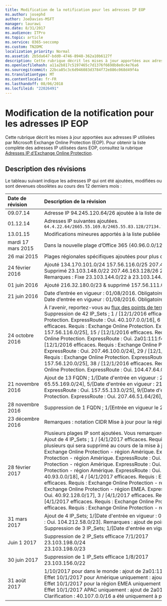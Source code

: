 ```yaml
---
title: Modification de la notification pour les adresses IP EOP
ms.author: josephd
author: JoeDavies-MSFT
manager: laurawi
ms.date: 8/31/2017
ms.audience: ITPro
ms.topic: article
ms.service: O365-seccomp
ms.custom: TN2DMC
localization_priority: Normal
ms.assetid: 2b5da647-bdd0-4746-8948-362a10b6127f
description: Cette rubrique décrit les mises à jour apportées aux adresses IP utilisées par Microsoft Exchange Online Protection (EOP). Pour obtenir la liste complète des adresses IP utilisées dans EOP, consultez la rubrique Adresses IP d'Exchange Online Protection.
ms.openlocfilehash: a11a2b817c5197465c7d1376f6698b8e0c4e76a6
ms.sourcegitcommit: 22bca85c3c6d946083d3784f72e886c068d49f4a
ms.translationtype: MT
ms.contentlocale: fr-FR
ms.lasthandoff: 08/06/2018
ms.locfileid: "22026491"
---
```

# <a name="change-notification-for-eop-ip-addresses"></a>Modification de la notification pour les adresses IP EOP

Cette rubrique décrit les mises à jour apportées aux adresses IP utilisées par Microsoft Exchange Online Protection (EOP). Pour obtenir la liste complète des adresses IP utilisées dans EOP, consultez la rubrique [Adresses IP d'Exchange Online Protection](exchange-online-protection-ip-addresses.md).
  
## <a name="description-of-revisions"></a>Description des révisions

Le tableau suivant indique les adresses IP qui ont été ajoutées, modifiées ou sont devenues obsolètes au cours des 12 derniers mois :
  
|**Date de révision**|**Description de la révision**|
|:-----|:-----|
|09.07.14  <br/> | Adresse IP 94.245.120.64/26 ajoutée à la liste des adresses IP.  <br/> |
|01.12.14  <br/> |Adresses IP suivantes ajoutées.  <br/> ```64.4.22.64/2665.55.169.0/2465.55.83.128/27134.170.132.0/24134.170.140.0/24134.170.171.0/24157.55.133.160/27157.55.158.0/23157.55.234.0/24157.55.206.0/23157.56.73.0/24157.56.87.192/26157.56.108.0/24157.56.110.0/24157.56.111.0/24157.56.112.0/24157.56.206.0/24157.56.208.0/22207.46.100.0/24207.46.101.128/26``````23.103.132.0/2323.103.134.0/2323.130.156.0/2223.103.144.0/19104.47.0.0/1723.103.198.0/2323.103.200.0/2123.103.191.0/242a01:111:f400:fc00::/54```|
|13.01.15  <br/> | Modifications mineures apportés à la liste publiée en décembre (23.103.132.0/23 -\> devenue 23.103.132.0/22, 23.103.134.0/23 -\> supprimée (incluse dans d'autres plages), 23.103.144.0/19 -\> devenue 23.103.144.0/22, 23.130.156.0/22 -\> devenue 23.103.136.0/21).  <br/> |
|mardi 17 mars 2015  <br/> |Dans la nouvelle plage d’Office 365 (40.96.0.0/12), une plage a été allouée à Exchange Online Protection. Exchange Online Protection attendra au moins 30 jours avant de déployer des capacités sur les points de terminaison suivants. 40.107.0.0/16  <br/> |
|26 mai 2015  <br/> |Plages régionales spécifiques ajoutées pour plus de clarté.  <br/> |
|24 février 2016  <br/> |Ajouté 134.170.101.0/24 157.56.116.0/25 207.46.108.0/25 157.56.110.0/23 157.56.120.0/25 157.55.234.0/24. Remarques : ajoutées à la liste complète des adresses IP EOP.  <br/> Supprimé 23.103.148.0/22 207.46.163.128/26 207.46.163.192/27 207.46.163.224/27 23.103.145.128/27 23.103.145.192/27 213.199.154.0/26 213.199.154.64/26 213.199.154.128/27 207.46.51.64/27 207.46.51.96/27 134.170.132.0/24 Remarques : supprimées de listes régionales, car ces adresses sont des doublons ou ne sont plus utilisées.  <br/> Remarques : Fixe 23.103.144.0/22 à 23.103.144.0/20 &amp; fixe 157.55.133.160/27 à 157.55.133.0/25.  <br/> |
|01 juin 2016  <br/> |Ajouté 216.32.180.0/23 &amp; supprimé 157.56.111.0/24  <br/> |
|21 juin 2016  <br/> |Date d’entrée en vigueur : 01/08/2016. Obligatoire : Skype Entreprise Online. ExpressRoute : Oui.  216.32.180.0/24  <br/> Date d’entrée en vigueur : 01/08/2016. Obligatoire : Exchange Online Protection. ExpressRoute : Oui.  216.32.181.0/24  <br/> |
|24 octobre 2016  <br/> |À l'avenir, reportez-vous au [flux des points de terminaison Office 365](https://go.microsoft.com/fwlink/p/?linkid=236301) pour le suivi des modifications.  <br/> Suppression de 42 IP_Sets ; 1 / [12/1/2016 efficaces. Requis : Exchange Online Protection. ExpressRoute : Oui. 23.103.144.0/20], 2 / [12/1/2016 efficaces. Requis : Exchange Online Protection. ExpressRoute : Oui. 23.103.198.0/23], 3 / [12/1/2016 efficaces. Requis : Exchange Online Protection. ExpressRoute : Oui. 23.103.200.0/21], 4 / [12/1/2016 efficaces. Requis : Exchange Online Protection. ExpressRoute : Oui. 40.92.0.0/14], 5 / [12/1/2016 efficaces. Requis : Exchange Online Protection. ExpressRoute : Oui. 40.107.0.0/16], 6 / [12/1/2016 efficaces. Requis : Exchange Online Protection. ExpressRoute : Oui. 65.55.169.0/24], 7 / [12/1/2016 efficaces. Requis : Exchange Online Protection. ExpressRoute : Oui. 134.170.101.0/24], 8 / [12/1/2016 efficaces. Requis : Exchange Online Protection. ExpressRoute : Oui. 134.170.140.0/24], 9 / [12/1/2016 efficaces. Requis : Exchange Online Protection. ExpressRoute : Oui. 134.170.171.0/24], 10 / [12/1/2016 efficaces. Requis : Exchange Online Protection. ExpressRoute : Oui. 157.55.133.0/25], 11 / [12/1/2016 efficaces. Requis : Exchange Online Protection. ExpressRoute : Oui. 157.56.87.192/26], 12 / [12/1/2016 efficaces. Requis : Exchange Online Protection. ExpressRoute : Oui. 157.56.110.0/23], 13 / [12/1/2016 efficaces. Requis : Exchange Online Protection. ExpressRoute : Oui. 157.56.112.0/24], 14 / [12/1/2016 efficaces. Requis : Exchange Online Protection. ExpressRoute : Oui. 157.56.116.0/25], 15 / [12/1/2016 efficaces. Requis : Exchange Online Protection. ExpressRoute : Oui. 157.56.120.0/25], 16 / [12/1/2016 efficaces. Requis : Exchange Online Protection. ExpressRoute : Oui. 207.46.51.64/26], 17 / [12/1/2016 efficaces. Requis : Exchange Online Protection. ExpressRoute : Oui. 207.46.100.0/24], 18 / [12/1/2016 efficaces. Requis : Exchange Online Protection. ExpressRoute : Oui. 207.46.108.0/25], 19 / [12/1/2016 efficaces. Requis : Exchange Online Protection. ExpressRoute : Oui. 2a01:111:f400:fc00 :: / 54], 20 / [12/1/2016 efficaces. Requis : Exchange Online Protection. ExpressRoute : Oui. 23.103.148.0/22], 21 / [12/1/2016 efficaces. Requis : Exchange Online Protection. ExpressRoute : Oui. 23.103.191.0/24], 22 / [12/1/2016 efficaces. Requis : Exchange Online Protection. ExpressRoute : Oui. 64.4.22.64/26], 23 / [12/1/2016 efficaces. Requis : Exchange Online Protection. ExpressRoute : Oui. 65.55.169.0/24], 24 / [12/1/2016 efficaces. Requis : Exchange Online Protection. ExpressRoute : Oui. 157.55.133.0/25], 25 / [12/1/2016 efficaces. Requis : Exchange Online Protection. ExpressRoute : Oui. 157.55.158.0/23], 26 / [12/1/2016 efficaces. Requis : Exchange Online Protection. ExpressRoute : Oui. 157.56.87.192/26], 27 / [12/1/2016 efficaces. Requis : Exchange Online Protection. ExpressRoute : Oui. 157.56.110.0/23], 28 / [12/1/2016 efficaces. Requis : Exchange Online Protection. ExpressRoute : Oui. 207.46.100.0/24], 29 / [12/1/2016 efficaces. Requis : Exchange Online Protection. ExpressRoute : Oui. 207.46.101.128/26], 30 / [12/1/2016 efficaces. Requis : Exchange Online Protection. ExpressRoute : Oui. 207.46.108.0/25], 31 / [12/1/2016 efficaces. Requis : Exchange Online Protection. ExpressRoute : Oui. 216.32.181.0/24], 32 / [12/1/2016 efficaces. Requis : Exchange Online Protection. ExpressRoute : Oui. 23.103.144.0/22], 33 / [12/1/2016 efficaces. Requis : Exchange Online Protection. ExpressRoute : Oui. 94.245.120.64/26], 34 / [12/1/2016 efficaces. Requis : Exchange Online Protection. ExpressRoute : Oui. 104.47.0.0/19], 35 / [12/1/2016 efficaces. Requis : Exchange Online Protection. ExpressRoute : Oui. 157.56.112.0/24], 36 / [12/1/2016 efficaces. Requis : Exchange Online Protection. ExpressRoute : Oui. 157.56.116.0/25], 37 / [12/1/2016 efficaces. Requis : Exchange Online Protection. ExpressRoute : Oui. 157.56.120.0/25], 38 / [12/1/2016 efficaces. Requis : Exchange Online Protection. ExpressRoute : Oui. 157.55.234.0/24], 39 / [12/1/2016 efficaces. Requis : Exchange Online Protection. ExpressRoute : Oui. 23.103.152.0/22], 40 / [12/1/2016 efficaces. Requis : Exchange Online Protection. ExpressRoute : Oui. 23.103.155.0/27], 41 / [12/1/2016 efficaces. Requis : Exchange Online Protection. ExpressRoute : Oui. 23.103.155.64/27], 42 / [12/1/2016 efficaces. Requis : Exchange Online Protection. ExpressRoute : Oui. 104.47.64.0/19]. Adresses IP suppression des notes : Désactivé dans le cadre de notre effort de consolidation.<br/> |
|21 novembre 2016  <br/> |Ajout de 13 FQDN ; 1/[Date d'entrée en vigueur : 21/11/2016. Obligatoire : Exchange Online Protection. ExpressRoute : Oui. 40.82.0.0/14], 2/[Date d'entrée en vigueur : 21/11/2016. Obligatoire : Exchange Online Protection. ExpressRoute : Oui. 40.92.0.0/14], 3/[Date d'entrée en vigueur : 21/11/2016. Obligatoire : Exchange Online Protection. ExpressRoute : Oui. 40.107.0.0/16], 4/[Date d'entrée en vigueur : 21/11/2016. Obligatoire : Exchange Online Protection. ExpressRoute : Oui. 65.55.169.0/24], 5/[Date d'entrée en vigueur : 21/11/2016. Obligatoire : Exchange Online Protection. ExpressRoute : Oui. 94.245.120.64/26], 6/[Date d'entrée en vigueur : 21/11/2016. Obligatoire : Exchange Online Protection. ExpressRoute : Oui. 134.170.132.0/24], 7/[Date d'entrée en vigueur : 21/11/2016. Obligatoire : Exchange Online Protection. ExpressRoute : Oui. 134.170.140.0/24], 8/[Date d'entrée en vigueur : 21/11/2016. Obligatoire : Exchange Online Protection. ExpressRoute : Oui. 157.55.133.0/25], 9/[Date d'entrée en vigueur : 21/11/2016. Obligatoire : Exchange Online Protection. ExpressRoute : Oui. 157.55.234.0/24], 10/[Date d'entrée en vigueur : 21/11/2016. Obligatoire : Exchange Online Protection. ExpressRoute : Oui. 157.56.110.0/23], 11/[Date d'entrée en vigueur : 21/11/2016. Obligatoire : Exchange Online Protection. ExpressRoute : Oui. 157.56.112.0/24], 12/[Date d'entrée en vigueur : 21/11/2016. Obligatoire : Exchange Online Protection. ExpressRoute : Oui. 207.46.51.64/26], 13/[Date d'entrée en vigueur : 21/11/2016. Obligatoire : Exchange Online Protection. ExpressRoute : Oui. 207.46.100.0/24]. Remarques : Rajout de plusieurs plages d'adresses IP qui avaient été supprimées prématurément.  <br/> |
|28 novembre 2016  <br/> |Suppression de 1 FQDN ; 1/[Entrée en vigueur le 28/11/2016. Obligatoire : Exchange Online Protection. ExpressRoute : Oui.  40.82.0.0/14]. Remarques : Suppression de la plage ajoutée à tort.  <br/> |
|23 décembre 2016  <br/> |Remarques : notation CIDR Mise à jour pour la région APAC et Amériques, de 52.100.2.0/15 à 52.100.0.0/15 et de 52.100.1.0/16 à 52.100.0.0/16.  <br/> |
|28 février 2017  <br/> |Plusieurs plages IP sont ajoutées. Vous remarquerez que certaines plages se chevauchent : il s'agit de vérifier que les nouvelles plages ont été publiées sur ExpressRoute avant de supprimer la plage plus large ou plus petite qui a été remplacée par les ajouts de ce mois.  <br/> Ajout de 4 IP_Sets ; 1 / [4/1/2017 efficaces. Requis : Exchange Online Protection. ExpressRoute : Oui. 23.103.144.0/20], 2 / [4/1/2017 efficaces. Requis : Exchange Online Protection. ExpressRoute : Oui. 40.107.0.0/17], 3 / [4/1/2017 efficaces. Requis : Exchange Online Protection. ExpressRoute : Oui. 40.107.128.0/18], 4 / [4/1/2017 efficaces. Requis : Exchange Online Protection. ExpressRoute : Oui. 52.100.0.0/14]. Notes : Mise à jour IP plages pour EOP - ces plages remplacez plusieurs qui sera supprimé au cours de la mise à jour de mars. Ajout de 16 IP_Sets ; 1 / [4/1/2017 efficaces. Requis : Exchange Online Protection - région Amérique. ExpressRoute : Oui. 23.103.148.0/22], 2 / [4/1/2017 efficaces. Requis : Exchange Online Protection - région Amérique. ExpressRoute : Oui. 23.103.200.0/22], 3 / [4/1/2017 efficaces. Requis : Exchange Online Protection - région Amérique. ExpressRoute : Oui. 23.103.212.0/22], 4 / [4/1/2017 efficaces. Requis : Exchange Online Protection - région Amérique. ExpressRoute : Oui. 40.92.64.0/18], 5 / [4/1/2017 efficaces. Requis : Exchange Online Protection - région Amérique. ExpressRoute : Oui. 40.93.64.0/18], 6 / [4/1/2017 efficaces. Requis : Exchange Online Protection - région Amérique. ExpressRoute : Oui. 40.94.64.0/18], 7 / [4/1/2017 efficaces. Requis : Exchange Online Protection - région Amérique. ExpressRoute : Oui. 40.95.64.0/18], 8 / [4/1/2017 efficaces. Requis : Exchange Online Protection - région Amérique. ExpressRoute : Oui. 40.107.64.0/18], 9 / [4/1/2017 efficaces. Requis : Exchange Online Protection - région Amérique. ExpressRoute : Oui. 52.100.64.0/18], 10 / [4/1/2017 efficaces. Requis : Exchange Online Protection - région Amérique. ExpressRoute : Oui. 52.101.64.0/18], 11 / [4/1/2017 efficaces. Requis : Exchange Online Protection - région Amérique. ExpressRoute : Oui. 52.102.64.0/18], 12 / [4/1/2017 efficaces. Requis : Exchange Online Protection - région Amérique. ExpressRoute : Oui. 52.103.64.0/18], 13 / [4/1/2017 efficaces. Requis : Exchange Online Protection - région Amérique. ExpressRoute : Oui. 65.55.169.0/24], 14 / [4/1/2017 efficaces. Requis : Exchange Online Protection - région Amérique. ExpressRoute : Oui. 104.47.32.0/19], 15 / [4/1/2017 efficaces. Requis : Exchange Online Protection - région Amérique. ExpressRoute : Oui. 157.56.110.0/23], 16 / [4/1/2017 efficaces. Requis : Exchange Online Protection - région Amérique. ExpressRoute : Oui. 207.46.100.0/24]. Remarques : Les plages IP régionaux pour EOP - Amérique. Ajout de 13 IP_Sets ; 1 / [4/1/2017 efficaces. Requis : Exchange Online Protection - région EMEA. ExpressRoute : Oui. 23.103.144.0/22], 2 / [4/1/2017 efficaces. Requis : Exchange Online Protection - région EMEA. ExpressRoute : Oui. 40.92.0.0/18], 3 / [4/1/2017 efficaces. Requis : Exchange Online Protection - région EMEA. ExpressRoute : Oui. 40.93.0.0/18], 4 / [4/1/2017 efficaces. Requis : Exchange Online Protection - région EMEA. ExpressRoute : Oui. 40.94.0.0/18], 5 / [4/1/2017 efficaces. Requis : Exchange Online Protection - région EMEA. ExpressRoute : Oui. 40.95.0.0/18], 6 / [4/1/2017 efficaces. Requis : Exchange Online Protection - région EMEA. ExpressRoute : Oui. 40.107.0.0/18], 7 / [4/1/2017 efficaces. Requis : Exchange Online Protection - région EMEA. ExpressRoute : Oui. 52.100.0.0/18], 8 / [4/1/2017 efficaces. Requis : Exchange Online Protection - région EMEA. ExpressRoute : Oui. 52.101.0.0/18], 9 / [4/1/2017 efficaces. Requis : Exchange Online Protection - région EMEA. ExpressRoute : Oui. 52.102.0.0/18], 10 / [4/1/2017 efficaces. Requis : Exchange Online Protection - région EMEA. ExpressRoute : Oui. 52.103.0.0/18], 11 / [4/1/2017 efficaces. Requis : Exchange Online Protection - région EMEA. ExpressRoute : Oui. 104.47.0.0/19], 12 / [4/1/2017 efficaces. Requis : Exchange Online Protection - région EMEA. ExpressRoute : Oui. 157.55.234.0/24], 13 / [4/1/2017 efficaces. Requis : Exchange Online Protection - région EMEA. ExpressRoute : Oui. 157.56.112.0/24]. Remarques : Les plages IP régionaux pour EOP - EMEA. Ajout de 13 IP_Sets ; 1 / [4/1/2017 efficaces. Requis : Exchange Online Protection - région APAC. ExpressRoute : Oui. 23.103.152.0/22], 2 / [4/1/2017 efficaces. Requis : Exchange Online Protection - région APAC. ExpressRoute : Oui. 40.92.128.0/17], 3 / [4/1/2017 efficaces. Requis : Exchange Online Protection - région APAC. ExpressRoute : Oui. 40.93.128.0/17], 4 / [4/1/2017 efficaces. Requis : Exchange Online Protection - région APAC. ExpressRoute : Oui. 40.94.128.0/17], 5 / [4/1/2017 efficaces. Requis : Exchange Online Protection - région APAC. ExpressRoute : Oui. 40.95.128.0/17], 6 / [4/1/2017 efficaces. Requis : Exchange Online Protection - région APAC. ExpressRoute : Oui. 40.107.128.0/18], 7 / [4/1/2017 efficaces. Requis : Exchange Online Protection - région APAC. ExpressRoute : Oui. 52.100.128.0/17], 8 / [4/1/2017 efficaces. Requis : Exchange Online Protection - région APAC. ExpressRoute : Oui. 52.101.128.0/17], 9 / [4/1/2017 efficaces. Requis : Exchange Online Protection - région APAC. ExpressRoute : Oui. 52.102.128.0/17], 10 / [4/1/2017 efficaces. Requis : Exchange Online Protection - région APAC. ExpressRoute : Oui. 52.103.128.0/17], 11 / [4/1/2017 efficaces. Requis : Exchange Online Protection - région APAC. ExpressRoute : Oui. 134.170.132.0/24], 12 / [4/1/2017 efficaces. Requis : Exchange Online Protection - région APAC. ExpressRoute : Oui. 134.170.140.0/24], 13 / [4/1/2017 efficaces. Requis : Exchange Online Protection - région APAC. ExpressRoute : Oui. 207.46.51.64/26]. Remarques : Les plages IP régionaux pour EOP - APAC.  <br/> |
|31 mars 2017  <br/> |Ajout de 4 IP_Sets; 1/[Date d'entrée en vigueur : 01/05/2017. Obligatoire : Exchange Online Protection. ExpressRoute : Oui. 23.103.191.0/24], 2/[Date d'entrée en vigueur : 01/05/2017. Obligatoire : Exchange Online Protection. ExpressRoute : Oui. 23.103.198.0/23], 3/[Date d'entrée en vigueur : 01/05/2017. Obligatoire : Exchange Online Protection. ExpressRoute : Oui. 23.103.199.0/24], 4/[Date d'entrée en vigueur : 01/05/2017. Obligatoire : Exchange Online Protection. ExpressRoute : Oui. 104.212.58.0/23]. Remarques : ajout de points de terminaison pour Exchange Online Protection.  <br/> Suppression de 3 IP_Sets; 1/[Date d'entrée en vigueur : 01/05/2017. Obligatoire : Exchange Online Protection. ExpressRoute : Oui. 40.107.0.0/16], 2/[Date d'entrée en vigueur : 01/05/2017. Obligatoire : Exchange Online Protection. ExpressRoute : Oui. 157.55.133.0/25], 3/[Date d'entrée en vigueur : 01/05/2017. Obligatoire : Exchange Online Protection. ExpressRoute : Oui. 104.47.0.0/17]. Remarques : suppression de points de terminaison pour Exchange Online Protection.  <br/> |
|Juin 1 2017  <br/> |Suppression de 2 IP_Sets efficace 7/1/2017  <br/> 23.103.198.0/24  <br/> 23.103.198.0/23  <br/> |
|30 juin 2017  <br/> |Suppression de 1 IP_Sets efficace 1/8/2017  <br/> 23.103.156.0/22  <br/> |
|31 août 2017  <br/> |1/10/2017 pour dans le monde : ajout de 2a01:111:f400:fc00 :: / 54 et suppression 104.212.58.0/23, 23.103.191.0/24.  <br/> Effet 10/1/2017 pour Amérique uniquement : ajout de 23.103.132.0/22, 23.103.136.0/21, 23.103.152.0/21, 2a01:111:f400:7 c 00 :: / 54 et suppression d 2a01:111:f400:7 00 :: / 57, 2a01:111:f400:7e40 :: / 58.  <br/> Effet 10/1/2017 pour la région EMEA uniquement : ajout de 2a01:111:f400:7e00 :: / 56, 2a01:111:f400:fe00 :: / 56 et suppression 2a01:111:f400:7e00 :: / 58.  <br/> Effet 10/1/2017 APAC uniquement : ajout de 2a01:111:f400:7 c 00 :: / 54 et suppression 2a01:111:f400:7e80 :: / 57.  <br/> Clarification : 40.107.0.0/16 a été uniquement à partir de la section Amérique et remplacé par 104.47.32.0/19. 40.107.0.0/16 reste en place dans la liste principale. 23.103.198.0/23 reste en place pour WW.  <br/> |
   


